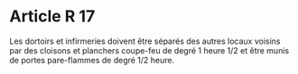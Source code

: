 # Article R 17

Les dortoirs et infirmeries doivent être séparés des autres locaux voisins par des cloisons et planchers coupe-feu de degré 1 heure 1/2 et être munis de portes pare-flammes de degré 1/2 heure.
